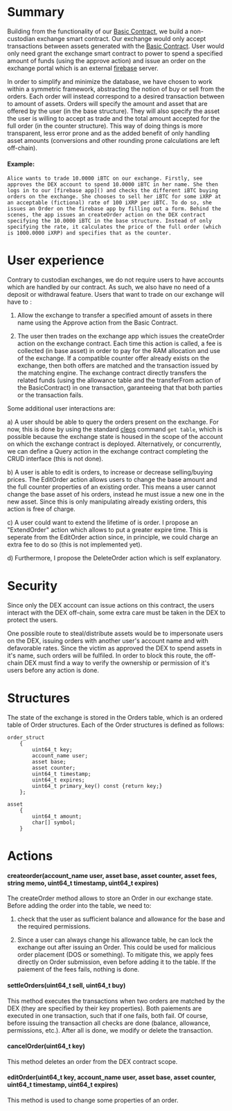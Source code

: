 # Summary

Building from the functionality of our [Basic Contract](https://github.com/Interblockchain/BasicContract), we build a non-custodian exchange smart contract. Our exchange would only accept transactions between assets generated with the [Basic Contract](https://github.com/Interblockchain/BasicContract). User would only need grant the exchange smart contract to power to spend a specified amount of funds (using the approve action) and issue an order on the exchange portal which is an external [firebase](https://firebase.google.com/) server.

In order to simplify and minimize the database, we have chosen to work within a symmetric framework, abstracting the notion of buy or sell from the orders. Each order will instead correspond to a desired transaction between to amount of assets. Orders will specify the amount and asset that are offered by the user (in the base structure). They will also specify the asset the user is willing to accept as trade and the total amount accepted for the full order (in the counter structure). This way of doing things is more transparent, less error prone and as the added benefit of only handling asset amounts (conversions and other rounding prone calculations are left off-chain). 

#### Example:
```
Alice wants to trade 10.0000 iBTC on our exchange. Firstly, see approves the DEX account to spend 10.0000 iBTC in her name. She then logs in to our [firebase app]() and checks the different iBTC buying orders on the exchange. She chooses to sell her iBTC for some iXRP at an acceptable (fictional) rate of 100 iXRP per iBTC. To do so, she issues an Order on the firebase app by filling out a form. Behind the scenes, the app issues an createOrder action on the DEX contract specifying the 10.0000 iBTC in the base structure. Instead of only specifying the rate, it calculates the price of the full order (which is 1000.0000 iXRP) and specifies that as the counter. 
```

# User experience

Contrary to custodian exchanges, we do not require users to have accounts which are handled by our contract. As such, we also have no need of a deposit or withdrawal feature. Users that want to trade on our exchange will have to :

1) Allow the exchange to transfer a specified amount of assets in there name using the Approve action from the Basic Contract.

2) The user then trades on the exchange app which issues the createOrder action on the exchange contract. Each time this action is called, a fee is collected (in base asset) in order to pay for the RAM allocation and use of the exchange. If a compatible counter offer already exists on the exchange, then both offers are matched and the transaction issued by the matching engine. The exchange contract directly transfers the related funds (using the allowance table and the transferFrom action of the BasicContract) in one transaction, garanteeing that that both parties or the transaction fails.   

Some additional user interactions are:

a) A user should be able to query the orders present on the exchange. For now, this is done by using the standard [cleos](https://developers.eos.io/eosio-cleos/docs) command `get table`, which is possible because the exchange state is housed in the scope of the account on which the exchange contract is deployed. Alternatively, or concurrently, we can define a Query action in the exchange contract completing the CRUD interface (this is not done).

b) A user is able to edit is orders, to increase or decrease selling/buying prices. The EditOrder action allows users to change the base amount and the full counter properties of an existing order. This means a user cannot change the base asset of his orders, instead he must issue a new one in the new asset. Since this is only manipulating already existing orders, this action is free of charge.

c) A user could want to extend the lifetime of is order. I propose an "ExtendOrder" action which allows to put a greater expire time. This is seperate from the EditOrder action since, in principle, we could charge an extra fee to do so (this is not implemented yet). 

d) Furthermore, I propose the DeleteOrder action which is self explanatory. 

# Security

Since only the DEX account can issue actions on this contract, the users interact with the DEX off-chain, some extra care must be taken in the DEX to protect the users.

One possible route to steal/distribute assets would be to impersonate users on the DEX, issuing orders with another user's account name and with defavorable rates. Since the victim as approved the DEX to spend assets in it's name, such orders will be fulfiled. In order to block this route, the off-chain DEX must find a way to verify the ownership or permission of it's users before any action is done.

# Structures

The state of the exchange is stored in the Orders table, which is an ordered table of Order structures.
Each of the Order structures is defined as follows: 
```cplusplus
order_struct
    {
        uint64_t key;
        account_name user;
        asset base;
        asset counter;
        uint64_t timestamp;
        uint64_t expires; 
        uint64_t primary_key() const {return key;}
    };

asset 
    {
        uint64_t amount;
        char[] symbol; 
    }
```

# Actions

#### createorder(account_name user, asset base, asset counter, asset fees, string memo, uint64_t timestamp, uint64_t expires)
The createOrder method allows to store an Order in our exchange state.
Before adding the order into the table, we need to:
1) check that the user as sufficient balance and allowance for the base and the required permissions. 

2) Since a user can always change his allowance table, he can lock the exchange out after issuing an Order. This could be used for malicious order placement (DOS or something). To mitigate this, we apply fees directly on Order submission, even before adding it to the table. If the paiement of the fees fails, nothing is done.

#### settleOrders(uint64_t sell, uint64_t buy)
This method executes the transactions when two orders are matched by the DEX (they are specified by their key properties).
Both paiements are executed in one transaction, such that if one fails, both fail.
Of course, before issuing the transaction all checks are done (balance, allowance, permissions, etc.).
After all is done, we modify or delete the transaction.

#### cancelOrder(uint64_t key)
This method deletes an order from the DEX contract scope. 

#### editOrder(uint64_t key, account_name user, asset base, asset counter, uint64_t timestamp, uint64_t expires)
This method is used to change some properties of an order.



